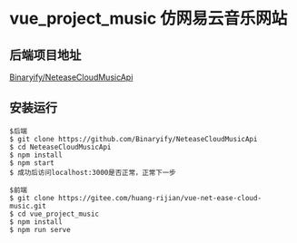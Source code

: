 # vue_project_music 仿网易云音乐网站

## 后端项目地址 

[Binaryify/NeteaseCloudMusicApi](https://github.com/Binaryify/NeteaseCloudMusicApi)

## 安装运行
```
$后端
$ git clone https://github.com/Binaryify/NeteaseCloudMusicApi
$ cd NeteaseCloudMusicApi
$ npm install
$ npm start
$ 成功后访问localhost:3000是否正常，正常下一步

$前端
$ git clone https://gitee.com/huang-rijian/vue-net-ease-cloud-music.git
$ cd vue_project_music
$ npm install
$ npm run serve
```